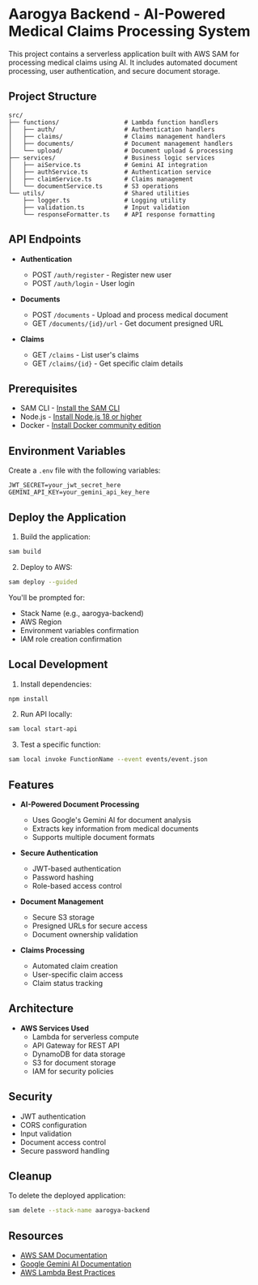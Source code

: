 # Aarogya Backend - AI-Powered Medical Claims Processing System

This project contains a serverless application built with AWS SAM for processing medical claims using AI. It includes automated document processing, user authentication, and secure document storage.

## Project Structure
```
src/
├── functions/                  # Lambda function handlers
│   ├── auth/                   # Authentication handlers
│   ├── claims/                 # Claims management handlers
│   ├── documents/              # Document management handlers
│   └── upload/                 # Document upload & processing
├── services/                   # Business logic services
│   ├── aiService.ts            # Gemini AI integration
│   ├── authService.ts          # Authentication service
│   ├── claimService.ts         # Claims management
│   └── documentService.ts      # S3 operations
└── utils/                      # Shared utilities
    ├── logger.ts               # Logging utility
    ├── validation.ts           # Input validation
    └── responseFormatter.ts    # API response formatting
```    
## API Endpoints

- **Authentication**
  - POST `/auth/register` - Register new user
  - POST `/auth/login` - User login

- **Documents**
  - POST `/documents` - Upload and process medical document
  - GET `/documents/{id}/url` - Get document presigned URL

- **Claims**
  - GET `/claims` - List user's claims
  - GET `/claims/{id}` - Get specific claim details

## Prerequisites

* SAM CLI - [Install the SAM CLI](https://docs.aws.amazon.com/serverless-application-model/latest/developerguide/serverless-sam-cli-install.html)
* Node.js - [Install Node.js 18 or higher](https://nodejs.org/en/)
* Docker - [Install Docker community edition](https://hub.docker.com/search/?type=edition&offering=community)

## Environment Variables

Create a `.env` file with the following variables:
```env
JWT_SECRET=your_jwt_secret_here
GEMINI_API_KEY=your_gemini_api_key_here
```

## Deploy the Application

1. Build the application:
```bash
sam build
```

2. Deploy to AWS:
```bash
sam deploy --guided
```

You'll be prompted for:
* Stack Name (e.g., aarogya-backend)
* AWS Region
* Environment variables confirmation
* IAM role creation confirmation

## Local Development

1. Install dependencies:
```bash
npm install
```

2. Run API locally:
```bash
sam local start-api
```

3. Test a specific function:
```bash
sam local invoke FunctionName --event events/event.json
```

## Features

- **AI-Powered Document Processing**
  - Uses Google's Gemini AI for document analysis
  - Extracts key information from medical documents
  - Supports multiple document formats

- **Secure Authentication**
  - JWT-based authentication
  - Password hashing
  - Role-based access control

- **Document Management**
  - Secure S3 storage
  - Presigned URLs for secure access
  - Document ownership validation

- **Claims Processing**
  - Automated claim creation
  - User-specific claim access
  - Claim status tracking

## Architecture

- **AWS Services Used**
  - Lambda for serverless compute
  - API Gateway for REST API
  - DynamoDB for data storage
  - S3 for document storage
  - IAM for security policies

## Security

- JWT authentication
- CORS configuration
- Input validation
- Document access control
- Secure password handling

## Cleanup

To delete the deployed application:
```bash
sam delete --stack-name aarogya-backend
```

## Resources

- [AWS SAM Documentation](https://docs.aws.amazon.com/serverless-application-model/latest/developerguide/what-is-sam.html)
- [Google Gemini AI Documentation](https://ai.google.dev/)
- [AWS Lambda Best Practices](https://docs.aws.amazon.com/lambda/latest/dg/best-practices.html)
